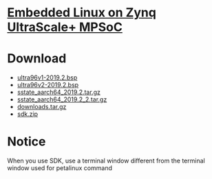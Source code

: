 # <a href="https://www.inipro.net/goods/goods_view.php?goodsNo=1000618159">Embedded Linux on Zynq UltraScale+ MPSoC</a>

# Download
 - <a href="https://inipro-my.sharepoint.com/:u:/g/personal/admin_inipro_onmicrosoft_com/EeXpJJ4mbUFOn1QrDAHfQNsB-nCzEXukrICUm33XWZkjpQ">ultra96v1-2019.2.bsp</a>
 - <a href="https://inipro-my.sharepoint.com/:u:/g/personal/admin_inipro_onmicrosoft_com/EdQ2gGLZVuxBiQFeFnfeMXkBO8rMoCmjBLIbasncalvngA">ultra96v2-2019.2.bsp</a>
 - <a href="https://www.xilinx.com/member/forms/download/xef.html?filename=sstate_aarch64_2019.2.tar.gz">sstate_aarch64_2019.2.tar.gz</a>
 - <a href="https://inipro-my.sharepoint.com/:u:/g/personal/admin_inipro_onmicrosoft_com/EYozTERmz9pLp2BnWoSo8bMBBCVKaEiHK1DrMzB3XgDmjw">sstate_aarch64_2019.2_2.tar.gz</a>
 - <a href="https://www.xilinx.com/member/forms/download/xef.html?filename=downloads_2019.2.tar.gz">downloads.tar.gz</a>
 - <a href="https://inipro-my.sharepoint.com/:u:/g/personal/admin_inipro_onmicrosoft_com/EU7Ceke0NpZLsBouwYRtV9EB1ea7cYOmpb1t-jutWdvzcQ">sdk.zip</a>
 
 # Notice
 When you use SDK, use a terminal window different from the terminal window used for petalinux command
